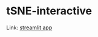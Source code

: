# tSNE-interactive

Link: [streamlit app](https://tsne-interactive-k5psgcwmev89varvywczez.streamlit.app/)

